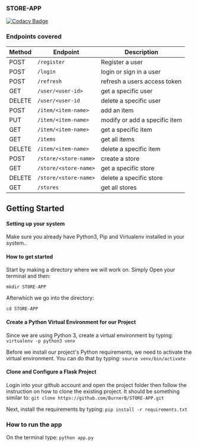 ### STORE-APP

[![Codacy Badge](https://api.codacy.com/project/badge/Grade/8ff36e0ba8d14b60bdf33a8a5d99f733)](https://app.codacy.com/app/BurnerB/Store-Rest-Api?utm_source=github.com&utm_medium=referral&utm_content=BurnerB/Store-Rest-Api&utm_campaign=Badge_Grade_Dashboard)

### Endpoints covered
| Method        | Endpoint                 | Description|
| ------------- | --------------------------|------------|
| POST           |`/register`   |Register a user|
| POST           | `/login`   |login or sign in a user|
| POST          | `/refresh`    |refresh a users access token |
| GET          | `/user/<user-id>`     |get a specific user|
| DELETE          | `/user/<user-id`|delete a specific user|
| POST          | `/item/<item-name>`       |add an item|
| PUT         | `/item/<item-name>` |modify or add a specific item|
| GET | `/item/<item-name>`|get a specific item|
| GET  |`/items` |get all items|
| DELETE          | `/item/<item-name>`|delete a specific item|
| POST          | `/store/<store-name>`       |create a store|
| GET        | `/store/<store-name>` |get a specific store|
| DELETE | `/store/<store-name>`|delete a specific store|
| GET  |`/stores` |get all stores|

## Getting Started
#### Setting up your system

Make sure you already have Python3, Pip and Virtualenv installed in your system..
#### How to get started
Start by making a directory where we will work on. Simply Open your terminal and then:

`mkdir STORE-APP`

Afterwhich we go into the directory:

`cd STORE-APP`

#### Create a Python Virtual Environment for our Project
Since we are using Python 3, create a virtual environment by typing:
`virtualenv -p python3 venv`

Before we install our project's Python requirements, we need to activate the virtual environment. You can do that by typing:
`source venv/bin/activate`

#### Clone and Configure a Flask Project
Login into your github account and open the project folder then follow the instruction on how to clone the existing project. It should be something similar to:
`git clone https://github.com/BurnerB/STORE-APP.git`

Next, install the requirements by typing:
`pip install -r requirements.txt`

### How to run the app
On the terminal type:
`python app.py`
